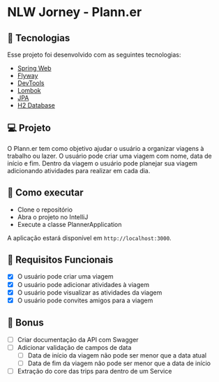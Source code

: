 # NLW Jorney - Plann.er

## 🚀 Tecnologias

Esse projeto foi desenvolvido com as seguintes tecnologias:
- [Spring Web](https://spring.io/guides/gs/serving-web-content/)
- [Flyway](https://flywaydb.org/)
- [DevTools](https://docs.spring.io/spring-boot/docs/current/reference/html/using-spring-boot.html#using-boot-devtools)
- [Lombok](https://projectlombok.org/)
- [JPA](https://spring.io/guides/gs/accessing-data-jpa/)
- [H2 Database](https://www.h2database.com/html/main.html)

## 💻 Projeto

O Plann.er tem como objetivo ajudar o usuário a organizar viagens à trabalho ou lazer. O usuário pode criar uma viagem com nome, data de início e fim. Dentro da viagem o usuário pode planejar sua viagem adicionando atividades para realizar em cada dia.

## 🚀 Como executar

- Clone o repositório
- Abra o projeto no IntelliJ
- Execute a classe PlannerApplication

A aplicação estará disponível em `http://localhost:3000`.

## 📝 Requisitos Funcionais

- [x] O usuário pode criar uma viagem
- [x] O usuário pode adicionar atividades à viagem
- [x] O usuário pode visualizar as atividades da viagem
- [x] O usuário pode convites amigos para a viagem

## 📝 Bonus

- [ ] Criar documentação da API com Swagger
- [ ] Adicionar validação de campos de data
  - [ ] Data de início da viagem não pode ser menor que a data atual
  - [ ] Data de fim da viagem não pode ser menor que a data de início
- [ ] Extração do core das trips para dentro de um Service